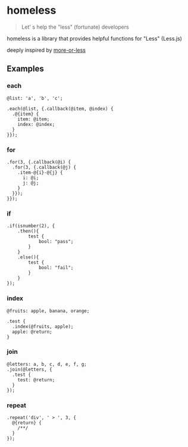 # homeless

> Let' s help the "less" (fortunate) developers

homeless is a library that provides helpful functions for "Less" (Less.js)

deeply inspired by [more-or-less](https://github.com/pixelass/more-or-less)

## Examples

### each

```
@list: 'a', 'b', 'c';

.each(@list, {.callback(@item, @index) {
  .@{item} {
    item: @item;
    index: @index;
  }
}});
```

### for

```
.for(3, {.callback(@i) {
  .for(3, {.callback(@j) {
    .item-@{i}-@{j} {
      i: @i;
      j: @j;
    }
  }});
}});
```

### if

```
.if(isnumber(2), {
    .then(){
        test {
            bool: "pass";
        }
    }
    .else(){
        test {
            bool: "fail";
        }
    }
});
```

### index

```
@fruits: apple, banana, orange;

.test {
  .index(@fruits, apple);
  apple: @return;
}
```

### join

```
@letters: a, b, c, d, e, f, g;
.join(@letters, {
  .test {
    test: @return;
  }
});
```

### repeat

```
.repeat('div', ' > ', 3, {
  @{return} {
    /**/
  }
});
```
